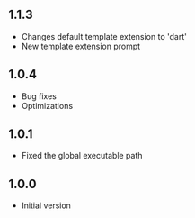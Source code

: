 ## 1.1.3

- Changes default template extension to 'dart'
- New template extension prompt

## 1.0.4

- Bug fixes
- Optimizations

## 1.0.1

- Fixed the global executable path

## 1.0.0

- Initial version
